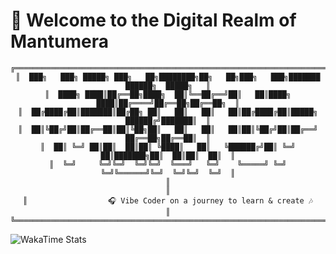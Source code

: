 # 🌌 Welcome to the Digital Realm of Mantumera

<div align="center">

```ascii
╔══════════════════════════════════════════════════════════════════════════════════════╗
║  ███╗   ███╗ █████╗ ███╗   ██╗████████╗██╗   ██╗███╗   ███╗███████ ██████╗  █████╗   ║
║  ████╗ ████║██╔══██╗████╗  ██║╚══██╔══╝██║   ██║████╗ ████║██╔════╝██╔══██╗██╔══██╗  ║
║  ██╔████╔██║███████║██╔██╗ ██║   ██║   ██║   ██║██╔████╔██║█████╗  ██████╔╝███████║  ║
║  ██║╚██╔╝██║██╔══██║██║╚██╗██║   ██║   ██║   ██║██║╚██╔╝██║██╔══╝  ██╔══██╗██╔══██║  ║
║  ██║ ╚═╝ ██║██║  ██║██║ ╚████║   ██║   ╚██████╔╝██║ ╚═╝ ██║███████╗██║  ██║██║  ██║  ║
║  ╚═╝     ╚═╝╚═╝  ╚═╝╚═╝  ╚═══╝   ╚═╝    ╚═════╝ ╚═╝     ╚═╝╚══════╝╚═╝  ╚═╝╚═╝  ╚═╝  ║
║                                                                                      ║
║                  🎧 Vibe Coder on a journey to learn & create 🎶                    ║
╚══════════════════════════════════════════════════════════════════════════════════════╝
```
</div>
<div align="centre">
  <img src="https://github-readme-stats.hackclub.dev/api/wakatime?username=8883&api_domain=hackatime.hackclub.com&custom_title=Hackatime+Stats&layout=compact&cache_seconds=0&langs_count=8&theme=highcontrast" alt="WakaTime Stats" />
</div>
